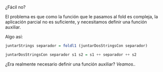¿Fácil no?

El problema es que como la función que le pasamos al fold es compleja, la aplicación parcial no es suficiente, y necesitamos definir una función auxiliar. 

Algo así:

```haskell
juntarStrings separador = foldl1 (juntarDosStringsCon separador)

juntarDosStringsCon separador s1 s2 = s1 ++ separador ++ s2
```

¿Era realmente necesario definir una función auxiliar? _Veamos.._